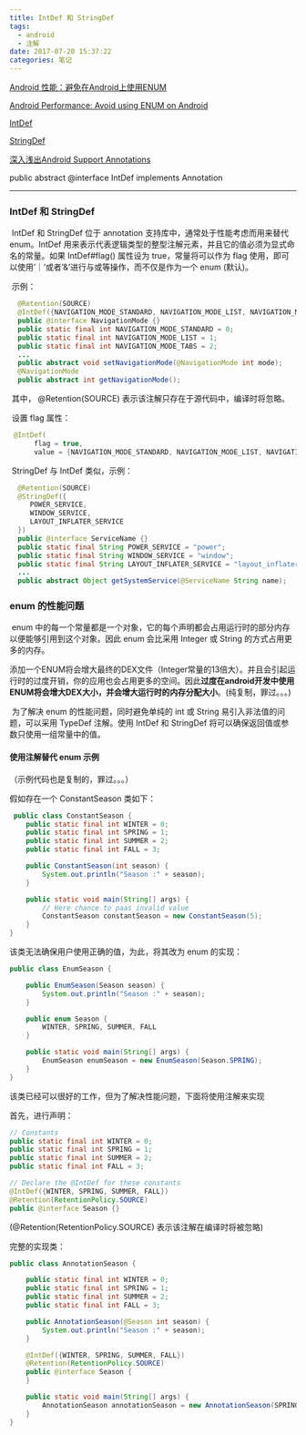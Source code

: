 ```yaml
---
title: IntDef 和 StringDef
tags:
  - android
  - 注解
date: 2017-07-20 15:37:22
categories: 笔记
---
```


[Android 性能：避免在Android上使用ENUM](http://blog.csdn.net/ysmintor_/article/details/69788931)

[Android Performance: Avoid using ENUM on Android](https://android.jlelse.eu/android-performance-avoid-using-enum-on-android-326be0794dc3)

[IntDef](https://developer.android.com/reference/android/support/annotation/IntDef.html)

[StringDef](https://developer.android.com/reference/android/support/annotation/StringDef.html)

[深入浅出Android Support Annotations](https://asce1885.gitbooks.io/android-rd-senior-advanced/content/shen_ru_qian_chu_android_support_annotations.html)



public abstract @interface IntDef 
implements Annotation

------

### IntDef 和 StringDef

​	IntDef 和 StringDef 位于 annotation 支持库中，通常处于性能考虑而用来替代 enum。IntDef 用来表示代表逻辑类型的整型注解元素，并且它的值必须为显式命名的常量。如果 IntDef#flag() 属性设为 true，常量将可以作为 flag 使用，即可以使用’｜’或者’&’进行与或等操作，而不仅是作为一个 enum (默认)。

​	示例：

```java
  @Retention(SOURCE)
  @IntDef({NAVIGATION_MODE_STANDARD, NAVIGATION_MODE_LIST, NAVIGATION_MODE_TABS})
  public @interface NavigationMode {}
  public static final int NAVIGATION_MODE_STANDARD = 0;
  public static final int NAVIGATION_MODE_LIST = 1;
  public static final int NAVIGATION_MODE_TABS = 2;
  ...
  public abstract void setNavigationMode(@NavigationMode int mode);
  @NavigationMode
  public abstract int getNavigationMode();
```

​	其中， @Retention(SOURCE) 表示该注解只存在于源代码中，编译时将忽略。

​	设置 flag 属性：

```java
 @IntDef(
      flag = true,
      value = {NAVIGATION_MODE_STANDARD, NAVIGATION_MODE_LIST, NAVIGATION_MODE_TABS})
```

​	StringDef 与 IntDef 类似，示例：

```java
  @Retention(SOURCE)
  @StringDef({
     POWER_SERVICE,
     WINDOW_SERVICE,
     LAYOUT_INFLATER_SERVICE
  })
  public @interface ServiceName {}
  public static final String POWER_SERVICE = "power";
  public static final String WINDOW_SERVICE = "window";
  public static final String LAYOUT_INFLATER_SERVICE = "layout_inflater";
  ...
  public abstract Object getSystemService(@ServiceName String name);
```



### enum 的性能问题

​	enum 中的每一个常量都是一个对象，它的每个声明都会占用运行时的部分内存以便能够引用到这个对象。因此 enum 会比采用 Integer 或 String 的方式占用更多的内存。

​	添加一个ENUM将会增大最终的DEX文件（Integer常量的13倍大）。并且会引起运行时的过度开销，你的应用也会占用更多的空间。因此**过度在android开发中使用ENUM将会增大DEX大小，并会增大运行时的内存分配大小**。(纯复制，罪过。。。)

​	为了解决 enum 的性能问题，同时避免单纯的 int 或 String 易引入非法值的问题，可以采用 TypeDef 注解。使用 IntDef 和 StringDef 将可以确保返回值或参数只使用一组常量中的值。

#### 使用注解替代 enum 示例

（示例代码也是复制的，罪过。。。）

假如存在一个 ConstantSeason 类如下：

```java
 public class ConstantSeason {
    public static final int WINTER = 0;
    public static final int SPRING = 1;
    public static final int SUMMER = 2;
    public static final int FALL = 3;

    public ConstantSeason(int season) {
        System.out.println("Season :" + season);
    }

    public static void main(String[] args) {
        // Here chance to paas invalid value 
        ConstantSeason constantSeason = new ConstantSeason(5);
    }
}
```

该类无法确保用户使用正确的值，为此，将其改为 enum 的实现：

```java
public class EnumSeason {

    public EnumSeason(Season season) {
        System.out.println("Season :" + season);
    }

    public enum Season {
        WINTER, SPRING, SUMMER, FALL
    }

    public static void main(String[] args) {
        EnumSeason enumSeason = new EnumSeason(Season.SPRING);
    }
}
```

该类已经可以很好的工作，但为了解决性能问题，下面将使用注解来实现

首先，进行声明：

```java
// Constants
public static final int WINTER = 0;
public static final int SPRING = 1;
public static final int SUMMER = 2;
public static final int FALL = 3;

// Declare the @IntDef for these constants
@IntDef({WINTER, SPRING, SUMMER, FALL})
@Retention(RetentionPolicy.SOURCE)
public @interface Season {}
```

(@Retention(RetentionPolicy.SOURCE) 表示该注解在编译时将被忽略)

完整的实现类：

```java
public class AnnotationSeason {

    public static final int WINTER = 0;
    public static final int SPRING = 1;
    public static final int SUMMER = 2;
    public static final int FALL = 3;

    public AnnotationSeason(@Season int season) {
        System.out.println("Season :" + season);
    }

    @IntDef({WINTER, SPRING, SUMMER, FALL})
    @Retention(RetentionPolicy.SOURCE)
    public @interface Season {
    }

    public static void main(String[] args) {
        AnnotationSeason annotationSeason = new AnnotationSeason(SPRING);
    }
}
```

